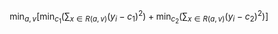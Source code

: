 $$ \min_{a,v} \left[ \min_{c_1} \left( \sum_{x \in R(a,v)} (y_i - c_1)^2 \right) + \min_{c_2} \left( \sum_{x \in R(a,v)} (y_i - c_2)^2 \right) \right] $$